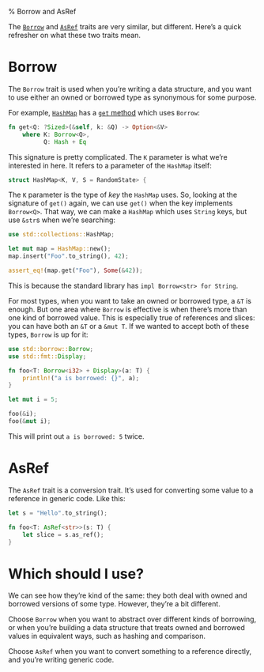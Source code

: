% Borrow and AsRef

The [`Borrow`][borrow] and [`AsRef`][asref] traits are very similar, but
different. Here’s a quick refresher on what these two traits mean.

[borrow]: https://doc.rust-lang.org/std/borrow/trait.Borrow.html
[asref]: https://doc.rust-lang.org/std/convert/trait.AsRef.html

# Borrow

The `Borrow` trait is used when you’re writing a data structure, and you want to
use either an owned or borrowed type as synonymous for some purpose.

For example, [`HashMap`][hashmap] has a [`get` method][get] which uses `Borrow`:

```rust
fn get<Q: ?Sized>(&self, k: &Q) -> Option<&V>
    where K: Borrow<Q>,
          Q: Hash + Eq
```

[hashmap]: https://doc.rust-lang.org/std/collections/struct.HashMap.html
[get]: https://doc.rust-lang.org/std/collections/struct.HashMap.html#method.get

This signature is pretty complicated. The `K` parameter is what we’re interested
in here. It refers to a parameter of the `HashMap` itself:

```rust
struct HashMap<K, V, S = RandomState> {
```

The `K` parameter is the type of _key_ the `HashMap` uses. So, looking at
the signature of `get()` again, we can use `get()` when the key implements
`Borrow<Q>`. That way, we can make a `HashMap` which uses `String` keys,
but use `&str`s when we’re searching:

```rust
use std::collections::HashMap;

let mut map = HashMap::new();
map.insert("Foo".to_string(), 42);

assert_eq!(map.get("Foo"), Some(&42));
```

This is because the standard library has `impl Borrow<str> for String`.

For most types, when you want to take an owned or borrowed type, a `&T` is
enough. But one area where `Borrow` is effective is when there’s more than one
kind of borrowed value. This is especially true of references and slices: you
can have both an `&T` or a `&mut T`. If we wanted to accept both of these types,
`Borrow` is up for it:

```rust
use std::borrow::Borrow;
use std::fmt::Display;

fn foo<T: Borrow<i32> + Display>(a: T) {
    println!("a is borrowed: {}", a);
}

let mut i = 5;

foo(&i);
foo(&mut i);
```

This will print out `a is borrowed: 5` twice.

# AsRef

The `AsRef` trait is a conversion trait. It’s used for converting some value to
a reference in generic code. Like this:

```rust
let s = "Hello".to_string();

fn foo<T: AsRef<str>>(s: T) {
    let slice = s.as_ref();
}
```

# Which should I use?

We can see how they’re kind of the same: they both deal with owned and borrowed
versions of some type. However, they’re a bit different.

Choose `Borrow` when you want to abstract over different kinds of borrowing, or
when you’re building a data structure that treats owned and borrowed values in
equivalent ways, such as hashing and comparison.

Choose `AsRef` when you want to convert something to a reference directly, and
you’re writing generic code.
